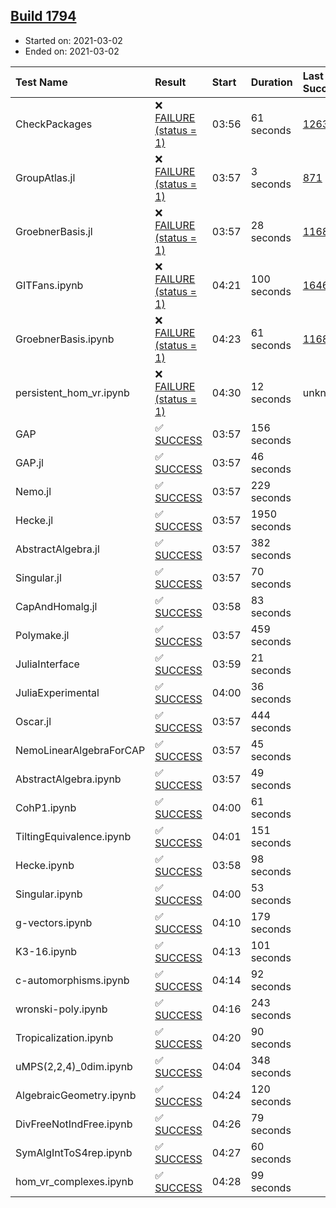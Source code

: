 ## [Build 1794](https://oscarci.mathematik.uni-kl.de/job/oscar-stable/1794/)

* Started on: 2021-03-02
* Ended on: 2021-03-02

| Test Name    | Result | Start | Duration | Last Success | First Failure |
|:-------------|:-------|:------|:---------|:-------------|:--------------|
| CheckPackages | ❌ [FAILURE (status = 1)](https://oscarci.mathematik.uni-kl.de/job/oscar-stable/1794/artifact/logs/build-1794/CheckPackages.log) | 03:56 | 61 seconds | [1263](https://oscarci.mathematik.uni-kl.de/job/oscar-stable/1263/) | [1264](https://oscarci.mathematik.uni-kl.de/job/oscar-stable/1264/) |
| GroupAtlas.jl | ❌ [FAILURE (status = 1)](https://oscarci.mathematik.uni-kl.de/job/oscar-stable/1794/artifact/logs/build-1794/GroupAtlas.jl.log) | 03:57 | 3 seconds | [871](https://oscarci.mathematik.uni-kl.de/job/oscar-stable/871/) | [872](https://oscarci.mathematik.uni-kl.de/job/oscar-stable/872/) |
| GroebnerBasis.jl | ❌ [FAILURE (status = 1)](https://oscarci.mathematik.uni-kl.de/job/oscar-stable/1794/artifact/logs/build-1794/GroebnerBasis.jl.log) | 03:57 | 28 seconds | [1168](https://oscarci.mathematik.uni-kl.de/job/oscar-stable/1168/) | [1169](https://oscarci.mathematik.uni-kl.de/job/oscar-stable/1169/) |
| GITFans.ipynb | ❌ [FAILURE (status = 1)](https://oscarci.mathematik.uni-kl.de/job/oscar-stable/1794/artifact/logs/build-1794/GITFans.ipynb.log) | 04:21 | 100 seconds | [1646](https://oscarci.mathematik.uni-kl.de/job/oscar-stable/1646/) | [1647](https://oscarci.mathematik.uni-kl.de/job/oscar-stable/1647/) |
| GroebnerBasis.ipynb | ❌ [FAILURE (status = 1)](https://oscarci.mathematik.uni-kl.de/job/oscar-stable/1794/artifact/logs/build-1794/GroebnerBasis.ipynb.log) | 04:23 | 61 seconds | [1168](https://oscarci.mathematik.uni-kl.de/job/oscar-stable/1168/) | [1169](https://oscarci.mathematik.uni-kl.de/job/oscar-stable/1169/) |
| persistent_hom_vr.ipynb | ❌ [FAILURE (status = 1)](https://oscarci.mathematik.uni-kl.de/job/oscar-stable/1794/artifact/logs/build-1794/persistent_hom_vr.ipynb.log) | 04:30 | 12 seconds | unknown | unknown |
| GAP | ✅ [SUCCESS](https://oscarci.mathematik.uni-kl.de/job/oscar-stable/1794/artifact/logs/build-1794/GAP.log) | 03:57 | 156 seconds |  |  |
| GAP.jl | ✅ [SUCCESS](https://oscarci.mathematik.uni-kl.de/job/oscar-stable/1794/artifact/logs/build-1794/GAP.jl.log) | 03:57 | 46 seconds |  |  |
| Nemo.jl | ✅ [SUCCESS](https://oscarci.mathematik.uni-kl.de/job/oscar-stable/1794/artifact/logs/build-1794/Nemo.jl.log) | 03:57 | 229 seconds |  |  |
| Hecke.jl | ✅ [SUCCESS](https://oscarci.mathematik.uni-kl.de/job/oscar-stable/1794/artifact/logs/build-1794/Hecke.jl.log) | 03:57 | 1950 seconds |  |  |
| AbstractAlgebra.jl | ✅ [SUCCESS](https://oscarci.mathematik.uni-kl.de/job/oscar-stable/1794/artifact/logs/build-1794/AbstractAlgebra.jl.log) | 03:57 | 382 seconds |  |  |
| Singular.jl | ✅ [SUCCESS](https://oscarci.mathematik.uni-kl.de/job/oscar-stable/1794/artifact/logs/build-1794/Singular.jl.log) | 03:57 | 70 seconds |  |  |
| CapAndHomalg.jl | ✅ [SUCCESS](https://oscarci.mathematik.uni-kl.de/job/oscar-stable/1794/artifact/logs/build-1794/CapAndHomalg.jl.log) | 03:58 | 83 seconds |  |  |
| Polymake.jl | ✅ [SUCCESS](https://oscarci.mathematik.uni-kl.de/job/oscar-stable/1794/artifact/logs/build-1794/Polymake.jl.log) | 03:57 | 459 seconds |  |  |
| JuliaInterface | ✅ [SUCCESS](https://oscarci.mathematik.uni-kl.de/job/oscar-stable/1794/artifact/logs/build-1794/JuliaInterface.log) | 03:59 | 21 seconds |  |  |
| JuliaExperimental | ✅ [SUCCESS](https://oscarci.mathematik.uni-kl.de/job/oscar-stable/1794/artifact/logs/build-1794/JuliaExperimental.log) | 04:00 | 36 seconds |  |  |
| Oscar.jl | ✅ [SUCCESS](https://oscarci.mathematik.uni-kl.de/job/oscar-stable/1794/artifact/logs/build-1794/Oscar.jl.log) | 03:57 | 444 seconds |  |  |
| NemoLinearAlgebraForCAP | ✅ [SUCCESS](https://oscarci.mathematik.uni-kl.de/job/oscar-stable/1794/artifact/logs/build-1794/NemoLinearAlgebraForCAP.log) | 03:57 | 45 seconds |  |  |
| AbstractAlgebra.ipynb | ✅ [SUCCESS](https://oscarci.mathematik.uni-kl.de/job/oscar-stable/1794/artifact/logs/build-1794/AbstractAlgebra.ipynb.log) | 03:57 | 49 seconds |  |  |
| CohP1.ipynb | ✅ [SUCCESS](https://oscarci.mathematik.uni-kl.de/job/oscar-stable/1794/artifact/logs/build-1794/CohP1.ipynb.log) | 04:00 | 61 seconds |  |  |
| TiltingEquivalence.ipynb | ✅ [SUCCESS](https://oscarci.mathematik.uni-kl.de/job/oscar-stable/1794/artifact/logs/build-1794/TiltingEquivalence.ipynb.log) | 04:01 | 151 seconds |  |  |
| Hecke.ipynb | ✅ [SUCCESS](https://oscarci.mathematik.uni-kl.de/job/oscar-stable/1794/artifact/logs/build-1794/Hecke.ipynb.log) | 03:58 | 98 seconds |  |  |
| Singular.ipynb | ✅ [SUCCESS](https://oscarci.mathematik.uni-kl.de/job/oscar-stable/1794/artifact/logs/build-1794/Singular.ipynb.log) | 04:00 | 53 seconds |  |  |
| g-vectors.ipynb | ✅ [SUCCESS](https://oscarci.mathematik.uni-kl.de/job/oscar-stable/1794/artifact/logs/build-1794/g-vectors.ipynb.log) | 04:10 | 179 seconds |  |  |
| K3-16.ipynb | ✅ [SUCCESS](https://oscarci.mathematik.uni-kl.de/job/oscar-stable/1794/artifact/logs/build-1794/K3-16.ipynb.log) | 04:13 | 101 seconds |  |  |
| c-automorphisms.ipynb | ✅ [SUCCESS](https://oscarci.mathematik.uni-kl.de/job/oscar-stable/1794/artifact/logs/build-1794/c-automorphisms.ipynb.log) | 04:14 | 92 seconds |  |  |
| wronski-poly.ipynb | ✅ [SUCCESS](https://oscarci.mathematik.uni-kl.de/job/oscar-stable/1794/artifact/logs/build-1794/wronski-poly.ipynb.log) | 04:16 | 243 seconds |  |  |
| Tropicalization.ipynb | ✅ [SUCCESS](https://oscarci.mathematik.uni-kl.de/job/oscar-stable/1794/artifact/logs/build-1794/Tropicalization.ipynb.log) | 04:20 | 90 seconds |  |  |
| uMPS(2,2,4)_0dim.ipynb | ✅ [SUCCESS](https://oscarci.mathematik.uni-kl.de/job/oscar-stable/1794/artifact/logs/build-1794/uMPS-2-2-4-_0dim.ipynb.log) | 04:04 | 348 seconds |  |  |
| AlgebraicGeometry.ipynb | ✅ [SUCCESS](https://oscarci.mathematik.uni-kl.de/job/oscar-stable/1794/artifact/logs/build-1794/AlgebraicGeometry.ipynb.log) | 04:24 | 120 seconds |  |  |
| DivFreeNotIndFree.ipynb | ✅ [SUCCESS](https://oscarci.mathematik.uni-kl.de/job/oscar-stable/1794/artifact/logs/build-1794/DivFreeNotIndFree.ipynb.log) | 04:26 | 79 seconds |  |  |
| SymAlgIntToS4rep.ipynb | ✅ [SUCCESS](https://oscarci.mathematik.uni-kl.de/job/oscar-stable/1794/artifact/logs/build-1794/SymAlgIntToS4rep.ipynb.log) | 04:27 | 60 seconds |  |  |
| hom_vr_complexes.ipynb | ✅ [SUCCESS](https://oscarci.mathematik.uni-kl.de/job/oscar-stable/1794/artifact/logs/build-1794/hom_vr_complexes.ipynb.log) | 04:28 | 99 seconds |  |  |
